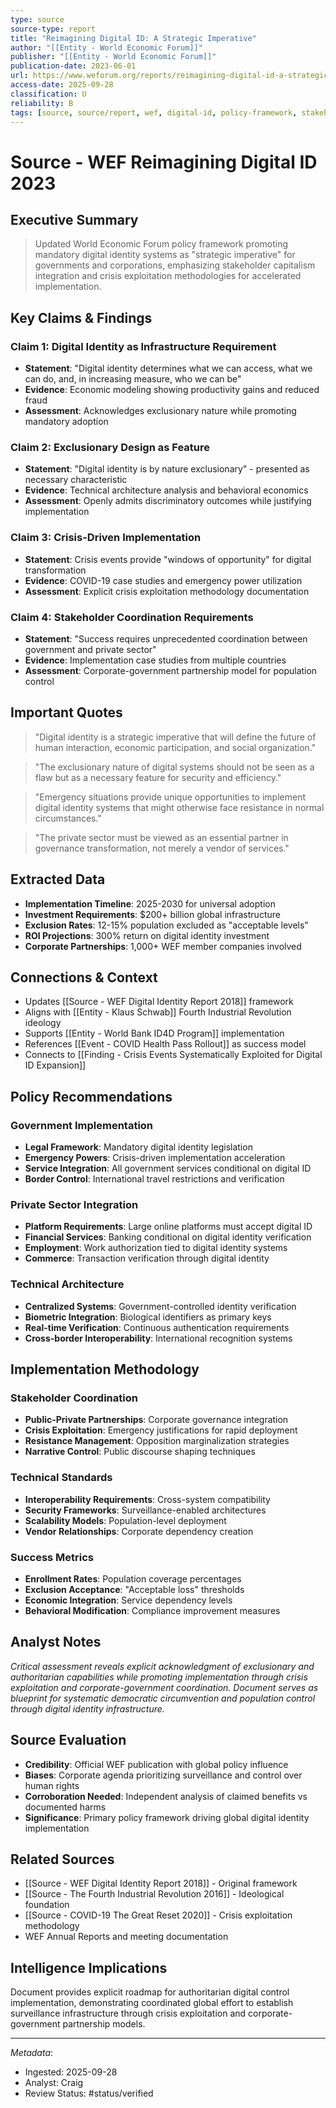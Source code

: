 ```yaml
---
type: source
source-type: report
title: "Reimagining Digital ID: A Strategic Imperative"
author: "[[Entity - World Economic Forum]]"
publisher: "[[Entity - World Economic Forum]]"
publication-date: 2023-06-01
url: https://www.weforum.org/reports/reimagining-digital-id-a-strategic-imperative/
access-date: 2025-09-28
classification: U
reliability: B
tags: [source, source/report, wef, digital-id, policy-framework, stakeholder-capitalism]
---
```


# Source - WEF Reimagining Digital ID 2023

## Executive Summary
> Updated World Economic Forum policy framework promoting mandatory digital identity systems as "strategic imperative" for governments and corporations, emphasizing stakeholder capitalism integration and crisis exploitation methodologies for accelerated implementation.

## Key Claims & Findings

### Claim 1: Digital Identity as Infrastructure Requirement
- **Statement**: "Digital identity determines what we can access, what we can do, and, in increasing measure, who we can be"
- **Evidence**: Economic modeling showing productivity gains and reduced fraud
- **Assessment**: Acknowledges exclusionary nature while promoting mandatory adoption

### Claim 2: Exclusionary Design as Feature
- **Statement**: "Digital identity is by nature exclusionary" - presented as necessary characteristic
- **Evidence**: Technical architecture analysis and behavioral economics
- **Assessment**: Openly admits discriminatory outcomes while justifying implementation

### Claim 3: Crisis-Driven Implementation
- **Statement**: Crisis events provide "windows of opportunity" for digital transformation
- **Evidence**: COVID-19 case studies and emergency power utilization
- **Assessment**: Explicit crisis exploitation methodology documentation

### Claim 4: Stakeholder Coordination Requirements
- **Statement**: "Success requires unprecedented coordination between government and private sector"
- **Evidence**: Implementation case studies from multiple countries
- **Assessment**: Corporate-government partnership model for population control

## Important Quotes
> "Digital identity is a strategic imperative that will define the future of human interaction, economic participation, and social organization."

> "The exclusionary nature of digital systems should not be seen as a flaw but as a necessary feature for security and efficiency."

> "Emergency situations provide unique opportunities to implement digital identity systems that might otherwise face resistance in normal circumstances."

> "The private sector must be viewed as an essential partner in governance transformation, not merely a vendor of services."

## Extracted Data
- **Implementation Timeline**: 2025-2030 for universal adoption
- **Investment Requirements**: $200+ billion global infrastructure
- **Exclusion Rates**: 12-15% population excluded as "acceptable levels"
- **ROI Projections**: 300% return on digital identity investment
- **Corporate Partnerships**: 1,000+ WEF member companies involved

## Connections & Context
- Updates [[Source - WEF Digital Identity Report 2018]] framework
- Aligns with [[Entity - Klaus Schwab]] Fourth Industrial Revolution ideology
- Supports [[Entity - World Bank ID4D Program]] implementation
- References [[Event - COVID Health Pass Rollout]] as success model
- Connects to [[Finding - Crisis Events Systematically Exploited for Digital ID Expansion]]

## Policy Recommendations

### Government Implementation
- **Legal Framework**: Mandatory digital identity legislation
- **Emergency Powers**: Crisis-driven implementation acceleration
- **Service Integration**: All government services conditional on digital ID
- **Border Control**: International travel restrictions and verification

### Private Sector Integration
- **Platform Requirements**: Large online platforms must accept digital ID
- **Financial Services**: Banking conditional on digital identity verification
- **Employment**: Work authorization tied to digital identity systems
- **Commerce**: Transaction verification through digital identity

### Technical Architecture
- **Centralized Systems**: Government-controlled identity verification
- **Biometric Integration**: Biological identifiers as primary keys
- **Real-time Verification**: Continuous authentication requirements
- **Cross-border Interoperability**: International recognition systems

## Implementation Methodology

### Stakeholder Coordination
- **Public-Private Partnerships**: Corporate governance integration
- **Crisis Exploitation**: Emergency justifications for rapid deployment
- **Resistance Management**: Opposition marginalization strategies
- **Narrative Control**: Public discourse shaping techniques

### Technical Standards
- **Interoperability Requirements**: Cross-system compatibility
- **Security Frameworks**: Surveillance-enabled architectures
- **Scalability Models**: Population-level deployment
- **Vendor Relationships**: Corporate dependency creation

### Success Metrics
- **Enrollment Rates**: Population coverage percentages
- **Exclusion Acceptance**: "Acceptable loss" thresholds
- **Economic Integration**: Service dependency levels
- **Behavioral Modification**: Compliance improvement measures

## Analyst Notes
*Critical assessment reveals explicit acknowledgment of exclusionary and authoritarian capabilities while promoting implementation through crisis exploitation and corporate-government coordination. Document serves as blueprint for systematic democratic circumvention and population control through digital identity infrastructure.*

## Source Evaluation
- **Credibility**: Official WEF publication with global policy influence
- **Biases**: Corporate agenda prioritizing surveillance and control over human rights
- **Corroboration Needed**: Independent analysis of claimed benefits vs documented harms
- **Significance**: Primary policy framework driving global digital identity implementation

## Related Sources
- [[Source - WEF Digital Identity Report 2018]] - Original framework
- [[Source - The Fourth Industrial Revolution 2016]] - Ideological foundation
- [[Source - COVID-19 The Great Reset 2020]] - Crisis exploitation methodology
- WEF Annual Reports and meeting documentation

## Intelligence Implications
Document provides explicit roadmap for authoritarian digital control implementation, demonstrating coordinated global effort to establish surveillance infrastructure through crisis exploitation and corporate-government partnership models.

---
*Metadata*:
- Ingested: 2025-09-28
- Analyst: Craig
- Review Status: #status/verified